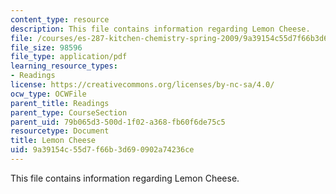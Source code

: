 ```yaml
---
content_type: resource
description: This file contains information regarding Lemon Cheese.
file: /courses/es-287-kitchen-chemistry-spring-2009/9a39154c55d7f66b3d690902a74236ce_MITES_287S09_read10.pdf
file_size: 98596
file_type: application/pdf
learning_resource_types:
- Readings
license: https://creativecommons.org/licenses/by-nc-sa/4.0/
ocw_type: OCWFile
parent_title: Readings
parent_type: CourseSection
parent_uid: 79b065d3-500d-1f02-a368-fb60f6de75c5
resourcetype: Document
title: Lemon Cheese
uid: 9a39154c-55d7-f66b-3d69-0902a74236ce
---
```

This file contains information regarding Lemon Cheese.